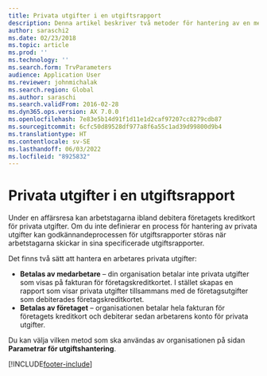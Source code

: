 ```yaml
---
title: Privata utgifter i en utgiftsrapport
description: Denna artikel beskriver två metoder för hantering av en medarbetares privata utgifter i Microsoft Dynamics 365 Finance.
author: saraschi2
ms.date: 02/23/2018
ms.topic: article
ms.prod: ''
ms.technology: ''
ms.search.form: TrvParameters
audience: Application User
ms.reviewer: johnmichalak
ms.search.region: Global
ms.author: saraschi
ms.search.validFrom: 2016-02-28
ms.dyn365.ops.version: AX 7.0.0
ms.openlocfilehash: 7e83e5b14d91f1d11e1d2caf97207cc8279cdb87
ms.sourcegitcommit: 6cfc50d89528df977a8f6a55c1ad39d99800d9b4
ms.translationtype: HT
ms.contentlocale: sv-SE
ms.lasthandoff: 06/03/2022
ms.locfileid: "8925832"
---
```

# <a name="personal-expenses-on-an-expense-report"></a>Privata utgifter i en utgiftsrapport

Under en affärsresa kan arbetstagarna ibland debitera företagets kreditkort för privata utgifter. Om du inte definierar en process för hantering av privata utgifter kan godkännandeprocessen för utgiftsrapporter störas när arbetstagarna skickar in sina specificerade utgiftsrapporter. 

Det finns två sätt att hantera en arbetares privata utgifter:

- **Betalas av medarbetare** – din organisation betalar inte privata utgifter som visas på fakturan för företagskreditkortet. I stället skapas en rapport som visar privata utgifter tillsammans med de företagsutgifter som debiterades företagskreditkortet.
- **Betalas av företaget** – organisationen betalar hela fakturan för företagets kreditkort och debiterar sedan arbetarens konto för privata utgifter.

Du kan välja vilken metod som ska användas av organisationen på sidan **Parametrar för utgiftshantering**.


[!INCLUDE[footer-include](../includes/footer-banner.md)]